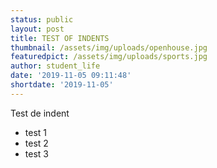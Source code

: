 ```yaml
---
status: public
layout: post
title: TEST OF INDENTS
thumbnail: /assets/img/uploads/openhouse.jpg
featuredpict: /assets/img/uploads/sports.jpg
author: student_life
date: '2019-11-05 09:11:48'
shortdate: '2019-11-05'
---
```

Test de indent

* test 1
* test 2
* test 3

